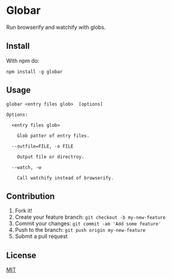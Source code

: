 Globar
===

Run browserify and watchify with globs.

## Install
With npm do:
```
npm install -g globar
```

## Usage
```
globar <entry files glob>  [options]

Options:

  <entry files glob>

    Glob patter of entry files.

  --outfile=FILE, -o FILE

    Output file or directroy.

  --watch, -w

    Call watchify instead of browserify.
```

## Contribution
1. Fork it!
1. Create your feature branch: `git checkout -b my-new-feature`
1. Commit your changes: `git commit -am 'Add some feature'`
1. Push to the branch: `git push origin my-new-feature`
1. Submit a pull request

## License
[MIT](https://github.com/mkamakura/globar/blob/master/LICENSE)
